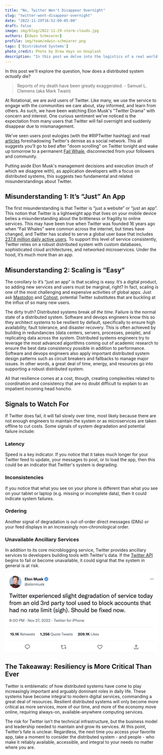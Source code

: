 ```yaml
---
title: "No, Twitter Won't Disappear Overnight"
slug: "twitter-wont-disappear-overnight"
date: "2022-11-29T16:52:09-05:00"
draft: false
image: img/blog/2022-11-29-storm-clouds.jpg
authors: [Edwin Schmierer]
profile: img/team/edwin-schmierer.png
tags: ['Distributed Systems']
photo_credit: Photo by Drew Hays on Unsplash
description: "In this post we delve into the logistics of a real world distributed system, and explore what failure does and does not look like."
---
```



In this post we'll explore the question, how does a distributed system *actually* die?

<!--more-->

> Reports of my death have been greatly exaggerated. - Samuel L. Clemens (aka Mark Twain)

At Rotational, we are avid users of Twitter. Like many, we use the service to engage with the communities we care about, stay informed, and learn from others. As such, we have been watching Elon Musk's "Twitter Drama" with concern and interest. One curious sentiment we've noticed is the expectation from many users that Twitter will fail overnight and suddenly disappear due to mismanagement.

We've seen users post eulogies (with the #RIPTwitter hashtag) and read [articles](https://www.nytimes.com/2022/11/18/technology/elon-musk-twitter-workers-quit.html) foreshadowing Twitter's demise as a social network. This all suggests you'll go to bed after "doom scrolling" on Twitter tonight and wake up tomorrow to a permanent [Fail Whale](https://www.techopedia.com/definition/1987/fail-whale), disconnected from your followers and community.

Putting aside Elon Musk's management decisions and execution (much of which we disagree with), as application developers with a focus on distributed systems, this suggests two fundamental and related misunderstandings about Twitter.


## Misunderstanding 1: It’s “Just” An App

The first misunderstanding is that Twitter is “just a website” or “just an app”. This notion that Twitter is a lightweight app that lives on your mobile device belies a misunderstanding about the brittleness or fragility to online services. This may have been true when Twitter was founded 16 years ago when “Fail Whales” were common across the internet, but times have changed, and Twitter has scaled to serve a global user base that includes [237.8 million daily active users](https://s22.q4cdn.com/826641620/files/doc_financials/2022/q2/Final_Q2'22_Earnings_Release.pdf). To support this level of service consistently, Twitter relies on a robust distributed system with custom databases, sophisticated cloud architectures, and networked microservices. Under the hood, it’s much more than an app.

## Misunderstanding 2: Scaling is “Easy”

The corollary to it’s “just an app” is that scaling is easy. It’s a digital product, so adding new services and users must be marginal, right? In fact, scaling is one of the most challenging and expensive activities of global apps. Just ask [Mastodon](https://joinmastodon.org/) and [Cohost](https://cohost.org/rc/welcome), potential Twitter substitutes that are buckling at the influx of so many new users.

The dirty truth? Distributed systems break *all the time*. Failure is the normal state of a distributed system. Software and devops engineers know this so they architect systems to be resilient by default, specifically to ensure high availability, fault tolerance, and disaster recovery. This is often achieved by building in redundancies (data centers, servers, processes, people), and replicating data across the system. Distributed systems engineers try to leverage the most advanced algorithms coming out of academic research to ensure the best data consistency possible in addition to performance. Software and devops engineers also apply important distributed system design patterns such as circuit breakers and fallbacks to manage major issues. In other words, a great deal of time, energy, and resources go into supporting a robust distributed system.

All that resilience comes at a cost, though, creating complexities related to coordination and consistency that are no doubt difficult to explain to an impatient incoming head honcho.

## Signals to Watch For

If Twitter does fail, it will fail slowly over time, most likely because there are not enough engineers to maintain the system or as microservices are taken offline to cut costs. Some signals of system degradation and potential failure include:

### Latency
Speed is a key indicator. If you notice that it takes much longer for your Twitter feed to update, your messages to post, or to load the app, then this could be an indicator that Twitter's system is degrading.

### Inconsistencies
If you notice that what you see on your phone is different than what you see on your tablet or laptop (e.g. missing or incomplete data), then it could indicate system failures.

### Ordering
Another signal of degradation is out-of-order direct messages (DMs) or your feed displays in an increasingly non-chronological order.

### Unavailable Ancillary Services
In addition to its core microblogging service, Twitter provides ancillary services to developers building tools with Twitter's data. If the [Twitter API](https://developer.twitter.com/en/docs/twitter-api) begins to fail or become unavailable, it could signal that the system in general is at risk.

![elon tweet](img/blog/2022-11-29-elon.jpg)

## The Takeaway: Resiliency is More Critical Than Ever

Twitter is emblematic of how distributed systems have come to play increasingly important and arguably dominant roles in daily life. These systems have become integral to modern digital services, commanding a great deal of resources. Resilient distributed systems will only become more critical as more services, more of our time, and more of the economy move online, requiring always-on, available-anywhere computing services.

The risk for Twitter isn’t the technical infrastructure, but the business model and leadership needed to maintain and grow its services. At this point, Twitter’s fate is unclear. Regardless, the next time you access your favorite app, take a moment to consider the distributed system - and people - who make it reliably available, accessible, and integral to your needs no matter where you are.
